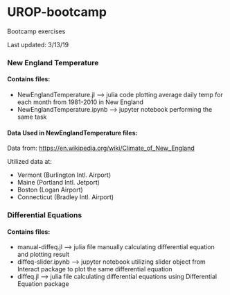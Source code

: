 # UROP-bootcamp
Bootcamp exercises 

Last updated: 3/13/19

### New England Temperature 
#### Contains files:
* NewEnglandTemperature.jl --> julia code plotting average daily temp for each month from 1981-2010 in New England
* NewEnglandTemperature.ipynb --> jupyter notebook performing the same task

#### Data Used in NewEnglandTemperature files: 
Data from: https://en.wikipedia.org/wiki/Climate_of_New_England

Utilized data at:
* Vermont (Burlington Intl. Airport)
* Maine (Portland Intl. Jetport)
* Boston (Logan Airport)
* Connecticut (Bradley Intl. Airport) 

### Differential Equations
#### Contains files:
* manual-diffeq.jl --> julia file manually calculating differential equation and plotting result 
* diffeq-slider.ipynb --> jupyter notebook utilizing slider object from Interact package to plot the same differential equation
* diffeq.jl --> julia file calculating differential equations using Differential Equation package


